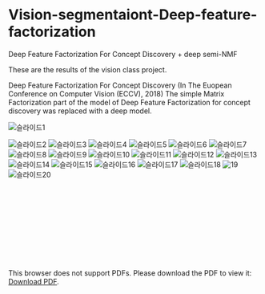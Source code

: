 # Vision-segmentaiont-Deep-feature-factorization
Deep Feature Factorization For Concept Discovery  + deep semi-NMF


These are the results of the vision class project.

Deep Feature Factorization For Concept Discovery (In The Euopean Conference on Computer Vision (ECCV), 2018)
The simple Matrix Factorization part of the model of Deep Feature Factorization for concept discovery was replaced with a deep model.

![슬라이드1](https://user-images.githubusercontent.com/37695581/124406786-3aad0480-dd7d-11eb-9243-056f52bd3fe5.PNG)

![슬라이드2](https://user-images.githubusercontent.com/37695581/124406788-3c76c800-dd7d-11eb-9c5c-ed6789dc3da8.PNG)
![슬라이드3](https://user-images.githubusercontent.com/37695581/124406734-1f41f980-dd7d-11eb-9274-4e73ebf04a9c.PNG)
![슬라이드4](https://user-images.githubusercontent.com/37695581/124406737-20732680-dd7d-11eb-92a0-44e5eadbbb19.PNG)
![슬라이드5](https://user-images.githubusercontent.com/37695581/124406739-210bbd00-dd7d-11eb-8693-ac50940cca3d.PNG)
![슬라이드6](https://user-images.githubusercontent.com/37695581/124406740-21a45380-dd7d-11eb-9007-e1df83d87008.PNG)
![슬라이드7](https://user-images.githubusercontent.com/37695581/124406742-21a45380-dd7d-11eb-81b7-0111fda16854.PNG)
![슬라이드8](https://user-images.githubusercontent.com/37695581/124406743-223cea00-dd7d-11eb-81d0-9b18d0c7d482.PNG)
![슬라이드9](https://user-images.githubusercontent.com/37695581/124406745-236e1700-dd7d-11eb-9c7b-2b8c4ec01009.PNG)
![슬라이드10](https://user-images.githubusercontent.com/37695581/124406747-2406ad80-dd7d-11eb-8016-27e3cec5f2a9.PNG)
![슬라이드11](https://user-images.githubusercontent.com/37695581/124406748-249f4400-dd7d-11eb-9622-ecda268a17ca.PNG)
![슬라이드12](https://user-images.githubusercontent.com/37695581/124406749-2537da80-dd7d-11eb-909b-1e332c777cbd.PNG)
![슬라이드13](https://user-images.githubusercontent.com/37695581/124406750-2537da80-dd7d-11eb-871a-a2721fe28197.PNG)
![슬라이드14](https://user-images.githubusercontent.com/37695581/124406751-25d07100-dd7d-11eb-8327-ba66be16e706.PNG)
![슬라이드15](https://user-images.githubusercontent.com/37695581/124406753-26690780-dd7d-11eb-995b-a26b527c0c99.PNG)
![슬라이드16](https://user-images.githubusercontent.com/37695581/124406754-27019e00-dd7d-11eb-85dd-502fb83352d5.PNG)
![슬라이드17](https://user-images.githubusercontent.com/37695581/124406756-279a3480-dd7d-11eb-8db2-aebcb08290b0.PNG)
![슬라이드18](https://user-images.githubusercontent.com/37695581/124406757-2832cb00-dd7d-11eb-8942-a9637b5ec54d.PNG)
![19](https://user-images.githubusercontent.com/37695581/124406846-65975880-dd7d-11eb-982d-13bcf6661964.jpg)
![슬라이드20](https://user-images.githubusercontent.com/37695581/124406779-37197d80-dd7d-11eb-8692-25bf23ee5652.PNG)



<object data="https://github.com/SehwanMoon/Vision-segmentaiont-Deep-feature-factorization/files/6760945/vision.pdf" width="700px" height="700px">
    <embed src="https://github.com/SehwanMoon/Vision-segmentaiont-Deep-feature-factorization/files/6760945/vision.pdf">
        <p>This browser does not support PDFs. Please download the PDF to view it: <a href="https://github.com/SehwanMoon/Vision-segmentaiont-Deep-feature-factorization/files/6760945/vision.pdf">Download PDF</a>.</p>
    </embed>
</object>

